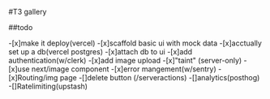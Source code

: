 #T3 gallery

##todo

-[x]make it deploy(vercel)
-[x]scaffold basic ui with mock data
-[x]acctually set up a db(vercel postgres)
-[x]attach db to ui
-[x]add authentication(w/clerk)
-[x]add image upload
-[x]"taint" (server-only)
-[x]use next/image component
-[x]error mangement(w/sentry)
-[x]Routing/img page
-[]delete button (/serveractions)
-[]analytics(posthog)
-[]Ratelimiting(upstash)
